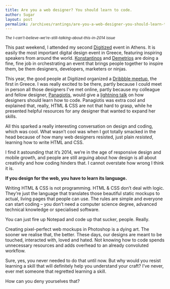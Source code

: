 ```yaml
---
title: Are you a web designer? You should learn to code.
author: Sugar
layout: post
permalink: /archives/rantings/are-you-a-web-designer-you-should-learn-to-code
---
```

<small><em>The I-can&#8217;t-believe-we&#8217;re-still-talking-about-this-in-2014 issue</em></small>

This past weekend, I attended my second [Digitized][1] event in Athens. It is easily the most important digital design event in Greece, featuring inspiring speakers from around the world. [Konstantinos][2] and [Demetrios][3] are doing a fine, fine job in orchestrating an event that brings people together to inspire them, be them designers, developers, marketers or ninjas.

This year, the good people at Digitized organized a [Dribbble meetup][4], the first in Greece. I was really excited to be there, partly because I could meet in person all those designers I&#8217;ve met online, partly because my colleague and fellow designer, [Panagiotis][5], would give a [lightning talk][6] on how designers should learn how to code. Panagiotis was extra cool and explained that, really, HTML &#038; CSS are not that hard to grasp, while he presented helpful resources for any designer that wanted to expand her skills.

All this sparked a really interesting conversation on design and coding, which was cool. What wasn&#8217;t cool was when I got totally smacked in the head because of how many web designers resisted, just plain *resisted*, learning how to write HTML and CSS.

I find it astounding that it&#8217;s 2014, we&#8217;re in the age of responsive design and mobile growth, and people are still arguing about how design is all about creativity and how coding hinders that. I cannot overstate how wrong I think it is.

**If you design for the web, you have to learn its language.**

Writing HTML &#038; CSS is not programming. HTML &#038; CSS don&#8217;t deal with logic. They&#8217;re just the language that translates those beautiful static mockups to actual, living pages that people can use. The rules are simple and everyone can start coding &#8211; you don&#8217;t need a computer science degree, advanced technical knowledge or specialised software.

You can just fire up Notepad and code up that sucker, people. Really.

Creating pixel-perfect web mockups in Photoshop is a dying art. The sooner we realise that, the better. These days, our designs are meant to be touched, interacted with, loved and hated. Not knowing how to code spends unnecessary resources and adds overhead to an already convoluted workflow.

Sure, yes, you never needed to do that until now. But why would you resist learning a skill that will definitely help you understand your craft? I&#8217;ve never, ever met someone that regretted learning a skill.

How can you deny yourselves that?

 [1]: http://digitized.gr
 [2]: http://www.niceandneat.gr
 [3]: http://www.about.me/demetrios
 [4]: http://www.meetup.com/dribbble/
 [5]: http://bitmap9.com/
 [6]: https://speakerdeck.com/bitmap9/designers-can-code

